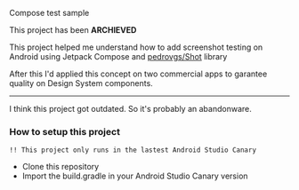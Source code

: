 Compose test sample

This project has been **ARCHIEVED** 

This project helped me understand how to add screenshot testing on Android using Jetpack Compose and [pedrovgs/Shot](https://github.com/pedrovgs/Shot) library

After this I'd applied this concept on two commercial apps to garantee quality on Design System components.

---
I think this project got outdated. So it's probably an abandonware.

### How to setup this project
`!! This project only runs in the lastest Android Studio Canary`
- Clone this repository
- Import the build.gradle in your Android Studio Canary version
